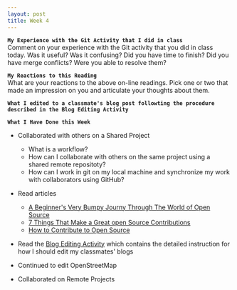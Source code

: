 ```yaml
---
layout: post
title: Week 4
---
```

**`My Experience with the Git Activity that I did in class`**  
Comment on your experience with the Git activity that you did in class today. Was it useful? Was it confusing? Did you have time to finish? Did you have merge conflicts? Were you able to resolve them?

**`My Reactions to this Reading`**  
What are your reactions to the above on-line readings. Pick one or two that made an impression on you and articulate your thoughts about them.

**`What I edited to a classmate's blog post followting the procedure described in the Blog Editing Activity`**  


**`What I Have Done this Week`**
- Collaborated with others on a Shared Project
  - What is a workflow?
  - How can I collaborate with others on the same project using a shared remote repositoty?
  - How can I work in git on my local machine and synchronize my work with collaborators using GitHub?
- Read articles
  - [A Beginner's Very Bumpy Journy Through The World of Open Source](https://www.freecodecamp.org/news/a-beginners-very-bumpy-journey-through-the-world-of-open-source-4d108d540b39/)
  - [7 Things That Make a Great open Source Contributions](https://blog.newrelic.com/engineering/open-source-contribution/)
  - [How to Contribute to Open Source](https://opensource.guide/how-to-contribute/)
- Read the [Blog Editing Activity](http://www.compsci.hunter.cuny.edu/~sweiss/course_materials/csci395.86/activities_f19/blog_editing_activity.pdf) which contains the detailed instruction for how I should edit my classmates' blogs
- Continued to edit OpenStreetMap

- Collaborated on Remote Projects
  

